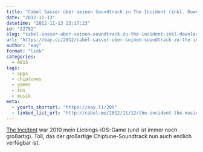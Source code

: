 ```yaml
---
title: "Cabel Sasser über seinen Soundtrack zu The Incident (inkl. Download)"
date: "2012-11-13"
datetime: "2012-11-13 23:17:23"
id: "22782"
slug: "cabel-sasser-uber-seinen-soundtrack-zu-the-incident-inkl-download"
url: "https://eay.cc/2012/cabel-sasser-uber-seinen-soundtrack-zu-the-incident-inkl-download/"
author: "eay"
format: "link"
categories:
  - 0815
tags:
  - apps
  - chiptunes
  - games
  - ios
  - musik
meta:
  - yourls_shorturl: "https://eay.li/209"
  - linked_list_url: "http://cabel.me/2012/11/12/the-incident-the-music/"
---
```


[The Incident](http://bigbucketsoftware.com/theincident/) war 2010 mein Liebings-iOS-Game (und ist immer noch großartig). Toll, das der großartige Chiptune-Soundtrack nun auch endlich verfügbar ist.
